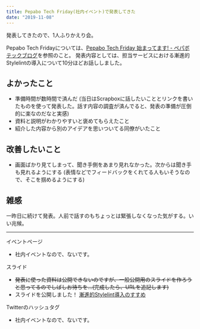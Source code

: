 ```yaml
---
title: Pepabo Tech Friday(社内イベント)で発表してきた
date: "2019-11-08"
---
```


発表してきたので、1人ふりかえり会。

Pepabo Tech Fridayについては、[Pepabo Tech Friday 始まってます! - ペパボテックブログ](https://tech.pepabo.com/2018/09/11/pepabo-tech-friday/)を参照のこと。
発表内容としては、担当サービスにおける漸進的Stylelintの導入について10分ほどお話ししました。

## よかったこと
- 準備時間が数時間で済んだ (当日はScrapboxに話したいこととリンクを書いたものを使って発表した。話す内容の調査が済んでると、発表の準備が圧倒的に楽なのだなと実感)
- 資料と説明がわかりやすいと褒めてもらえたこと
- 紹介した内容から別のアイデアを思いついてる同僚がいたこと

## 改善したいこと
- 画面ばかり見てしまって、聞き手側をあまり見れなかった。次からは聞き手も見れるようにする (表情などでフィードバックをくれてる人もいそうなので、そこを掴めるようにする)

## 雑感
一昨日に続けて発表。人前で話すのもちょっとは緊張しなくなった気がする。いい兆候。

---

イベントページ
- 社内イベントなので、ないです。

スライド
- ~~発表に使った資料は公開できないのですが、一般公開用のスライドを作ろうと思ってるのでしばしお待ちを...(完成したら、URLを追記します)~~
- スライドを公開しました！ [漸進的Stylelint導入のすすめ](https://yinm.github.io/slides/20191108-gradual-installation-of-stylelint/#slide=1)

Twitterのハッシュタグ
- 社内イベントなので、ないです。
